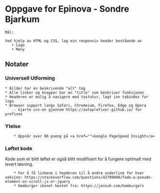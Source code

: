# Oppgave for Epinova - Sondre Bjarkum
```
Mål:

Ved hjelp av HTML og CSS, lag ein responsiv header beståande av 
   • Logo
   • Meny 
 ```
## Notater

### Universell Utforming

    * Bilder har en beskrivende "alt" tag
    * Alle linker og knapper har en "title" som beskriver funksjonen
    * Headeren er mulig å navigere med tastatur, lagt inn tabindex for logo
    * Browser support langs Safari, Chromeium, Firefox, Edge og Opera
        - kjørte css-en gjennom https://autoprefixer.github.io/ for prefixes

### Ytelse
```
    * Oppnår over 90 poeng på <a href="">Google PageSpeed Insight</a>
```
### Løftet kode
Kode som er blitt løftet er også blitt modifisert for å fungere optimalt med levert løsning.
```
    * For å få linkene i headeren til å endre underline for hver seksjon: https://stackoverflow.com/questions/42799048/fade-a-pseudo-element-on-scroll-js-or-jquery 
    * Hamburger ikonet hentet fra: https://jonsuh.com/hamburgers
```
